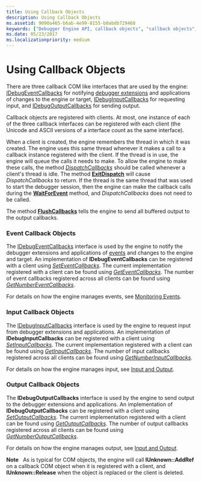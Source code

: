 ```yaml
---
title: Using Callback Objects
description: Using Callback Objects
ms.assetid: 9090a465-b6ab-4e99-8155-b0abdb729468
keywords: ["Debugger Engine API, callback objects", "callback objects", "callback objects, event callbacks", "event callbacks", "callback objects, input callbacks", "input callbacks", "callback objects, output callbacks", "output callbacks"]
ms.date: 05/23/2017
ms.localizationpriority: medium
---
```


# Using Callback Objects


There are three callback COM like interfaces that are used by the engine: [IDebugEventCallbacks](https://msdn.microsoft.com/library/windows/hardware/ff550550) for notifying [debugger extensions](debugger-extensions.md) and applications of changes to the engine or target, [IDebugInputCallbacks](https://msdn.microsoft.com/library/windows/hardware/ff550785) for requesting input, and [IDebugOutputCallbacks](https://msdn.microsoft.com/library/windows/hardware/ff550801) for sending output.

Callback objects are registered with clients. At most, one instance of each of the three callback interfaces can be registered with each client (the Unicode and ASCII versions of a interface count as the same interface).

When a client is created, the engine remembers the thread in which it was created. The engine uses this same thread whenever it makes a call to a callback instance registered with the client. If the thread is in use, the engine will queue the calls it needs to make. To allow the engine to make these calls, the method [*DispatchCallbacks*](https://msdn.microsoft.com/library/windows/hardware/ff541970) should be called whenever a client's thread is idle. The method [**ExitDispatch**](https://msdn.microsoft.com/library/windows/hardware/ff543265) will cause *DispatchCallbacks* to return. If the thread is the same thread that was used to start the debugger session, then the engine can make the callback calls during the [**WaitForEvent**](https://msdn.microsoft.com/library/windows/hardware/ff561229) method, and *DispatchCallbacks* does not need to be called.

The method [**FlushCallbacks**](https://msdn.microsoft.com/library/windows/hardware/ff545475) tells the engine to send all buffered output to the output callbacks.

### <span id="event_callbacks"></span><span id="EVENT_CALLBACKS"></span>Event Callback Objects

The [IDebugEventCallbacks](https://msdn.microsoft.com/library/windows/hardware/ff550550) interface is used by the engine to notify the debugger extensions and applications of [events](events.md#events) and changes to the engine and target. An implementation of **IDebugEventCallbacks** can be registered with a client using [*SetEventCallbacks*](https://msdn.microsoft.com/library/windows/hardware/ff556671). The current implementation registered with a client can be found using [*GetEventCallbacks*](https://msdn.microsoft.com/library/windows/hardware/ff546601). The number of event callbacks registered across all clients can be found using [*GetNumberEventCallbacks*](https://msdn.microsoft.com/library/windows/hardware/ff547896).

For details on how the engine manages events, see [Monitoring Events](monitoring-events.md).

### <span id="input_callbacks"></span><span id="INPUT_CALLBACKS"></span>Input Callback Objects

The [IDebugInputCallbacks](https://msdn.microsoft.com/library/windows/hardware/ff550785) interface is used by the engine to request input from debugger extensions and applications. An implementation of **IDebugInputCallbacks** can be registered with a client using [*SetInputCallbacks*](https://msdn.microsoft.com/library/windows/hardware/ff556721). The current implementation registered with a client can be found using [*GetInputCallbacks*](https://msdn.microsoft.com/library/windows/hardware/ff546892). The number of input callbacks registered across all clients can be found using [*GetNumberInputCallbacks*](https://msdn.microsoft.com/library/windows/hardware/ff547923).

For details on how the engine manages input, see [Input and Output](using-input-and-output.md).

### <span id="output_callbacks"></span><span id="OUTPUT_CALLBACKS"></span>Output Callback Objects

The **IDebugOutputCallbacks** interface is used by the engine to send output to the debugger extensions and applications. An implementation of **IDebugOutputCallbacks** can be registered with a client using [*SetOutputCallbacks*](https://msdn.microsoft.com/library/windows/hardware/ff556751). The current implementation registered with a client can be found using [*GetOutputCallbacks*](https://msdn.microsoft.com/library/windows/hardware/ff548071). The number of output callbacks registered across all clients can be found using [*GetNumberOutputCallbacks*](https://msdn.microsoft.com/library/windows/hardware/ff547931).

For details on how the engine manages output, see [Input and Output](using-input-and-output.md).

**Note**   As is typical for COM objects, the engine will call **IUnknown::AddRef** on a callback COM object when it is registered with a client, and **IUnknown::Release** when the object is replaced or the client is deleted.

 

 

 





